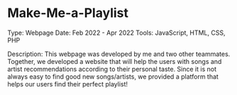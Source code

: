 # Make-Me-a-Playlist

Type: Webpage
Date: Feb 2022 - Apr 2022
Tools: JavaScript, HTML, CSS, PHP

Description:
This webpage was developed by me and two other teammates. Together, we developed a website that will help the users with songs and artist recommendations according to their personal taste. Since it is not always easy to find good new songs/artists, we provided a platform that helps our users find their perfect playlist!